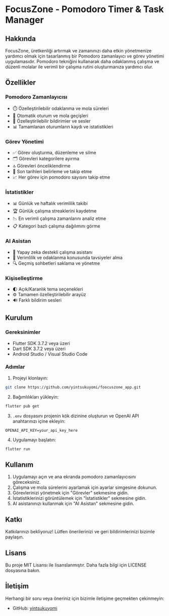 # FocusZone - Pomodoro Timer & Task Manager

## Hakkında

FocusZone, üretkenliği artırmak ve zamanınızı daha etkin yönetmenize yardımcı olmak için tasarlanmış bir Pomodoro zamanlayıcı ve görev yönetimi uygulamasıdır. Pomodoro tekniğini kullanarak daha odaklanmış çalışma ve düzenli molalar ile verimli bir çalışma rutini oluşturmanıza yardımcı olur.

## Özellikler

### Pomodoro Zamanlayıcısı
- ⏱️ Özelleştirilebilir odaklanma ve mola süreleri
- 🔄 Otomatik oturum ve mola geçişleri
- 🔔 Özelleştirilebilir bildirimler ve sesler
- 📊 Tamamlanan oturumların kaydı ve istatistikleri

### Görev Yönetimi
- ✅ Görev oluşturma, düzenleme ve silme
- 🗂️ Görevleri kategorilere ayırma
- 🔝 Görevleri önceliklendirme
- 📅 Son tarihleri belirleme ve takip etme
- 📈 Her görev için pomodoro sayısını takip etme

### İstatistikler
- 📊 Günlük ve haftalık verimlilik takibi
- 🏆 Günlük çalışma streaklerini kaydetme
- 📉 En verimli çalışma zamanlarını analiz etme
- 📋 Kategori bazlı çalışma dağılımını görme

### AI Asistan
- 🤖 Yapay zeka destekli çalışma asistanı
- 💬 Verimlilik ve odaklanma konusunda tavsiyeler alma
- 🔍 Geçmiş sohbetleri saklama ve yönetme

### Kişiselleştirme
- 🌓 Açık/Karanlık tema seçenekleri
- ⚙️ Tamamen özelleştirilebilir arayüz
- 🔊 Farklı bildirim sesleri

## Kurulum

### Gereksinimler
- Flutter SDK 3.7.2 veya üzeri
- Dart SDK 3.7.2 veya üzeri
- Android Studio / Visual Studio Code

### Adımlar
1. Projeyi klonlayın:
```bash
git clone https://github.com/yintsukuyomi/foocuszone_app.git
```

2. Bağımlılıkları yükleyin:
```bash
flutter pub get
```

3. `.env` dosyasını projenin kök dizinine oluşturun ve OpenAI API anahtarınızı içine ekleyin:
```plaintext
OPENAI_API_KEY=your_api_key_here
```

4. Uygulamayı başlatın:
```bash
flutter run
```

## Kullanım

1. Uygulamayı açın ve ana ekranda pomodoro zamanlayıcısını göreceksiniz.
2. Çalışma ve mola sürelerini ayarlamak için ayarlar simgesine dokunun.
3. Görevlerinizi yönetmek için "Görevler" sekmesine gidin.
4. İstatistiklerinizi görüntülemek için "İstatistikler" sekmesine gidin.
5. AI asistanınızı kullanmak için "AI Asistan" sekmesine gidin.

## Katkı

Katkılarınızı bekliyoruz! Lütfen önerilerinizi ve geri bildirimlerinizi bizimle paylaşın.

## Lisans

Bu proje MIT Lisansı ile lisanslanmıştır. Daha fazla bilgi için LICENSE dosyasına bakın.

## İletişim

Herhangi bir soru veya öneriniz için bizimle iletişime geçmekten çekinmeyin:

- GitHub: [yintsukuyomi](https://github.com/yintsukuyomi)

